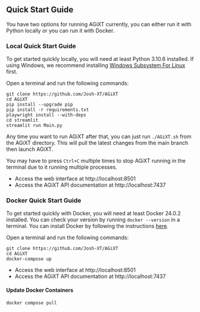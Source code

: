 ## Quick Start Guide
You have two options for running AGiXT currently, you can either run it with Python locally or you can run it with Docker.

### Local Quick Start Guide
To get started quickly locally, you will need at least Python 3.10.6 installed.  If using Windows, we recommend installing [Windows Subsystem For Linux](https://learn.microsoft.com/en-us/windows/wsl/install) first.

Open a terminal and run the following commands:

```
git clone https://github.com/Josh-XT/AGiXT
cd AGiXT
pip install --upgrade pip
pip install -r requirements.txt
playwright install --with-deps
cd streamlit
streamlit run Main.py
```

Any time you want to run AGiXT after that, you can just run `./AGiXT.sh` from the AGiXT directory.  This will pull the latest changes from the main branch then launch AGiXT.

You may have to press `Ctrl+C` multiple times to stop AGiXT running in the terminal due to it running multiple processes.

- Access the web interface at http://localhost:8501
- Access the AGiXT API documentation at http://localhost:7437

### Docker Quick Start Guide
To get started quickly with Docker, you will need at least Docker 24.0.2 installed. You can check your version by running `docker --version` in a terminal. You can install Docker by following the instructions [here](https://docs.docker.com/get-docker/).

Open a terminal and run the following commands:
```
git clone https://github.com/Josh-XT/AGiXT
cd AGiXT
docker-compose up
```

- Access the web interface at http://localhost:8501
- Access the AGiXT API documentation at http://localhost:7437
#### Update Docker Containers

```
docker compose pull
```